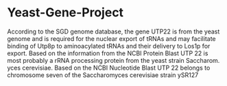 # Yeast-Gene-Project
According to the SGD genome database, the gene UTP22 is from the yeast genome and is required for the nuclear export of tRNAs and may facilitate binding of Utp8p to aminoacylated tRNAs and their delivery to Los1p for export. Based on the information from the NCBI Protein Blast UTP 22 is most probably a rRNA processing protein from the yeast strain Saccharom. yces cerevisiae. Based on the NCBI Nucleotide Blast UTP 22 belongs to chromosome seven of the Saccharomyces cerevisiae strain ySR127
